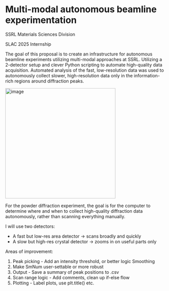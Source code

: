 # Multi-modal autonomous beamline experimentation
SSRL Materials Sciences Division

SLAC 2025 Internship

The goal of this proposal is to create an infrastructure for autonomous beamline experiments utilizing multi-modal approaches at SSRL. Utilizing a 2-detector setup and clever Python scripting to automate high-quality data acquisition.  Automated analysis of the fast, low-resolution data was used to autonomously collect slower, high-resolution data only in the information-rich regions around diffraction peaks. 

<img width="347" alt="image" src="https://github.com/user-attachments/assets/d489b5ee-d93b-4dbd-b0ad-e390755211a0" />

For the powder diffraction experiment, the goal is for the computer to determine where and when to collect high-quality diffraction data autonomously, rather than scanning everything manually.

I will use two detectors:
- A fast but low-res area detector → scans broadly and quickly
- A slow but high-res crystal detector → zooms in on useful parts only

Areas of improvement:
1. Peak picking - Add an intensity threshold, or better logic
Smoothing
2. Make SmNum user-settable or more robust
3. Output - Save a summary of peak positions to .csv
4. Scan range logic - Add comments, clean up if-else flow
5. Plotting - Label plots, use plt.title() etc.

